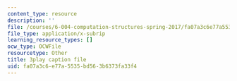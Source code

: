 ```yaml
---
content_type: resource
description: ''
file: /courses/6-004-computation-structures-spring-2017/fa07a3c6e77a5535bd563b6373fa33f4_q38KAGAKORk.vtt
file_type: application/x-subrip
learning_resource_types: []
ocw_type: OCWFile
resourcetype: Other
title: 3play caption file
uid: fa07a3c6-e77a-5535-bd56-3b6373fa33f4
---
```

